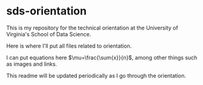# sds-orientation

This is my repository for the technical orientation at the University of Virginia's School of Data Science.

Here is where I'll put all files related to orientation.

I can put equations here $\mu=\frac{\sum{x}}{n}$, among other things such as images and links.

This readme will be updated periodically as I go through the orientation.
